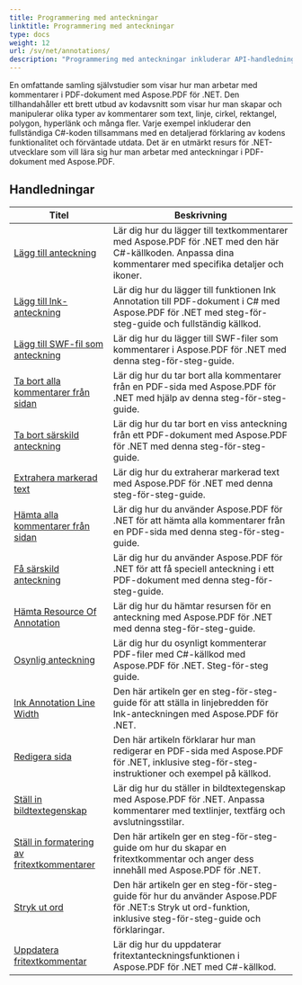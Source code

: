 ```yaml
---
title: Programmering med anteckningar
linktitle: Programmering med anteckningar
type: docs
weight: 12
url: /sv/net/annotations/
description: "Programmering med anteckningar inkluderar API-handledningar och kodsnuttar av Aspose.PDF för .NET som inkluderar att lägga till anteckningar, ta bort anteckningar, få anteckningsinformation och mycket mer."
---
```

En omfattande samling självstudier som visar hur man arbetar med kommentarer i PDF-dokument med Aspose.PDF för .NET. Den tillhandahåller ett brett utbud av kodavsnitt som visar hur man skapar och manipulerar olika typer av kommentarer som text, linje, cirkel, rektangel, polygon, hyperlänk och många fler. Varje exempel inkluderar den fullständiga C#-koden tillsammans med en detaljerad förklaring av kodens funktionalitet och förväntade utdata. Det är en utmärkt resurs för .NET-utvecklare som vill lära sig hur man arbetar med anteckningar i PDF-dokument med Aspose.PDF.

## Handledningar
| Titel | Beskrivning |
| --- | --- | 
| [Lägg till anteckning](./addannotation/) | Lär dig hur du lägger till textkommentarer med Aspose.PDF för .NET med den här C#-källkoden. Anpassa dina kommentarer med specifika detaljer och ikoner. |  
| [Lägg till lnk-anteckning](./addlnkannotation/) | Lär dig hur du lägger till funktionen Ink Annotation till PDF-dokument i C# med Aspose.PDF för .NET med steg-för-steg-guide och fullständig källkod. |  
| [Lägg till SWF-fil som anteckning](./addswffileasannotation/) | Lär dig hur du lägger till SWF-filer som kommentarer i Aspose.PDF för .NET med denna steg-för-steg-guide. |  
| [Ta bort alla kommentarer från sidan](./deleteallannotationsfrompage/) | Lär dig hur du tar bort alla kommentarer från en PDF-sida med Aspose.PDF för .NET med hjälp av denna steg-för-steg-guide. |  
| [Ta bort särskild anteckning](./deleteparticularannotation/) | Lär dig hur du tar bort en viss anteckning från ett PDF-dokument med Aspose.PDF för .NET med denna steg-för-steg-guide. |  
| [Extrahera markerad text](./extracthighlightedtext/) | Lär dig hur du extraherar markerad text med Aspose.PDF för .NET med denna steg-för-steg-guide. |  
| [Hämta alla kommentarer från sidan](./getallannotationsfrompage/) | Lär dig hur du använder Aspose.PDF för .NET för att hämta alla kommentarer från en PDF-sida med denna steg-för-steg-guide. |  
| [Få särskild anteckning](./getparticularannotation/) | Lär dig hur du använder Aspose.PDF för .NET för att få speciell anteckning i ett PDF-dokument med denna steg-för-steg-guide.  |  
| [Hämta Resource Of Annotation](./getresourceofannotation/) | Lär dig hur du hämtar resursen för en anteckning med Aspose.PDF för .NET med denna steg-för-steg-guide.  |  
| [Osynlig anteckning](./invisibleannotation/) | Lär dig hur du osynligt kommenterar PDF-filer med C#-källkod med Aspose.PDF för .NET. Steg-för-steg guide. |  
| [lnk Annotation Line Width](./lnkannotationlinewidth/) | Den här artikeln ger en steg-för-steg-guide för att ställa in linjebredden för lnk-anteckningen med Aspose.PDF för .NET. |  
| [Redigera sida](./redactpage/) | Den här artikeln förklarar hur man redigerar en PDF-sida med Aspose.PDF för .NET, inklusive steg-för-steg-instruktioner och exempel på källkod. |  
| [Ställ in bildtextegenskap](./setcalloutproperty/) | Lär dig hur du ställer in bildtextegenskap med Aspose.PDF för .NET. Anpassa kommentarer med textlinjer, textfärg och avslutningsstilar. |  
| [Ställ in formatering av fritextkommentarer](./setfreetextannotationformatting/) | Den här artikeln ger en steg-för-steg-guide om hur du skapar en fritextkommentar och anger dess innehåll med Aspose.PDF för .NET. |  
| [Stryk ut ord](./strikeoutwords/) | Den här artikeln ger en steg-för-steg-guide för hur du använder Aspose.PDF för .NET:s Stryk ut ord-funktion, inklusive steg-för-steg-guide och förklaringar. |  
| [Uppdatera fritextkommentar](./updatefreetextannotation/) | Lär dig hur du uppdaterar fritextanteckningsfunktionen i Aspose.PDF för .NET med C#-källkod. |  
